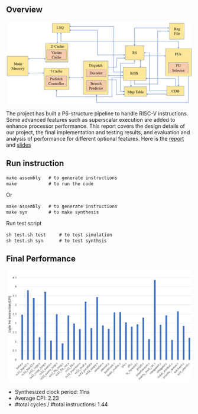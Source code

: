 ## Overview
<img src="figures/diagram.png" alt="High-level Processor Design Overview">

The project has built a P6-structure pipeline to handle RISC-V instructions. Some advanced
features such as superscalar execution are added to enhance processor performance. This report
covers the design details of our project, the final implementation and testing results, and evaluation
and analysis of performance for different optional features. Here is the [report](./report.pdf) and [slides](./slide.pdf)

## Run instruction

```
make assembly   # to generate instructions
make            # to run the code
```
Or
```
make assembly   # to generate instructions
make syn        # to make synthesis
```

Run test script

```
sh test.sh test     # to test simulation
sh test.sh syn      # to test synthsis
```

## Final Performance
<img src="figures/final_CPI.png" alt="Final Performance">

* Synthesized clock period: 11ns
* Average CPI: 2.23
* #total cycles / #total instructions: 1.44

